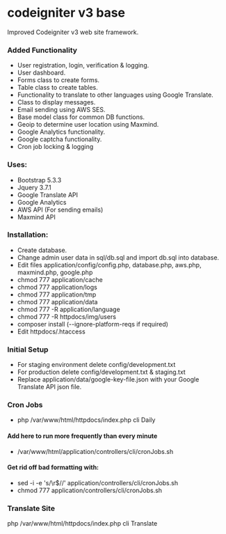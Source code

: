 # codeigniter v3 base

Improved Codeigniter v3 web site framework.

### Added Functionality

* User registration, login, verification & logging.
* User dashboard.
* Forms class to create forms.
* Table class to create tables.
* Functionality to translate to other languages using Google Translate.
* Class to display messages.
* Email sending using AWS SES.
* Base model class for common DB functions.
* Geoip to determine user location using Maxmind.
* Google Analytics functionality.
* Google captcha functionality.
* Cron job locking & logging

### Uses:

* Bootstrap 5.3.3
* Jquery 3.7.1
* Google Translate API
* Google Analytics
* AWS API (For sending emails)
* Maxmind API

### Installation:

* Create database. 
* Change admin user data in sql/db.sql and import db.sql into database.
* Edit files application/config/config.php, database.php, aws.php, maxmind.php, google.php
* chmod 777 application/cache
* chmod 777 application/logs
* chmod 777 application/tmp
* chmod 777 application/data
* chmod 777 -R application/language
* chmod 777 -R httpdocs/img/users
* composer install (--ignore-platform-reqs if required)
* Edit httpdocs/.htaccess

### Initial Setup

* For staging environment delete config/development.txt
* For production delete config/development.txt & staging.txt
* Replace application/data/google-key-file.json with your Google Translate API json file.

### Cron Jobs

* php /var/www/html/httpdocs/index.php cli Daily

#### Add here to run more frequently than every minute

* /var/www/html/application/controllers/cli/cronJobs.sh

#### Get rid off bad formatting with:

* sed -i -e 's/\r$//' application/controllers/cli/cronJobs.sh
* chmod 777 application/controllers/cli/cronJobs.sh

### Translate Site

php /var/www/html/httpdocs/index.php cli Translate
